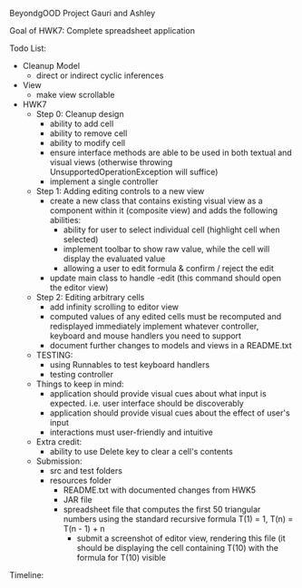 BeyondgOOD Project
Gauri and Ashley

Goal of HWK7: Complete spreadsheet application

Todo List:
- Cleanup Model
    - direct or indirect cyclic inferences
- View
    - make view scrollable
- HWK7
    - Step 0: Cleanup design
        - ability to add cell
        - ability to remove cell
        - ability to modify cell 
        - ensure interface methods are able to be used in both textual and visual views (otherwise throwing UnsupportedOperationException will suffice)
        - implement a single controller
    - Step 1: Adding editing controls to a new view
        - create a new class that contains existing visual view as a component within it (composite view) and adds the following abilities:
           - ability for user to select individual cell (highlight cell when selected)
            - implement toolbar to show raw value, while the cell will display the evaluated value  
            - allowing a user to edit formula & confirm / reject the edit
        - update main class to handle -edit (this command should open the editor view)
    - Step 2: Editing arbitrary cells
        - add infinity scrolling to editor view
        - computed values of any edited cells must be recomputed and redisplayed immediately
        implement whatever controller, keyboard and mouse handlers you need to support
        - document further changes to models and views in a README.txt
    - TESTING:
        - using Runnables to test keyboard handlers
        - testing controller
    - Things to keep in mind:
        - application should provide visual cues about what input is expected. i.e. user interface should be discoverably
        - application should provide visual cues about the effect of user's input 
        - interactions must user-friendly and intuitive
    - Extra credit:
        - ability to use Delete key to clear a cell's contents
    - Submission:
        - src and test folders
        - resources folder
            - README.txt with documented changes from HWK5
            - JAR file
            - spreadsheet file that computes the first 50 triangular numbers using the standard recursive formula T(1) = 1, T(n) = T(n - 1) + n
                - submit a screenshot of editor view, rendering this file (it should be displaying the cell containing T(10) with the formula for T(10) visible
            
        
           
    
    
         
Timeline:


 
    
